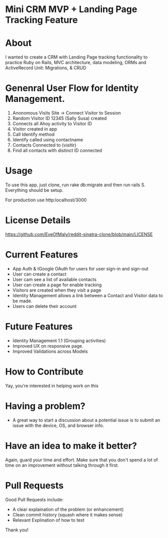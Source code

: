 # Mini CRM MVP + Landing Page Tracking Feature
# About
  I wanted to create a CRM with Landing Page tracking functionality to practice  Ruby on Rails, MVC architecture, data modeling, ORMs and ActiveRecord Unit: Migrations, & CRUD

  # Genenral User Flow for Identity Management.

  1. Anonomous Visits Site -> Connect Visitor to Session
  2. Random Visitor ID 12345 (Sally Susa) created
  3. Connects all Ahoy activity to Visitor ID
  4. Visitor created in app 
  5. Call Identify method
  5. Identify called using contactname
  6. Contacts Connected to (visitir)
  7. Find all contacts with distinct ID connected 

# Usage
To use this app, just clone, run rake db:migrate and then run rails S. Everything should be setup. 

For production use http:localhost/3000

# License Details
https://github.com/EveOfMaly/reddit-sinatra-clone/blob/main/LICENSE

# Current Features
- App Auth & tGoogle OAuth for users for user sign-in and sign-out
- User can create a contact
- User cam see a list of available contacts
- User can create a page for enable tracking
- Visitors are created when they visit a page 
- Identity Management allows a link between a Contact and Visitor data to be made.
- Users can delete their account

# Future Features
- Identity Management 1.1 (Grouping activities) 
- Improved UX on responsive page.
- Improved Validations across Models

# How to Contribute
Yay, you're interested in helping work on this 

# Having a problem?
- A great way to start a discussion about a potential issue is to submit an issue with the device, OS, and browser info.

# Have an idea to make it better?
Again, guard your time and effort. Make sure that you don't spend a lot of time on an improvement without talking through it first.

# Pull Requests
Good Pull Requests include:

   -  A clear explaination of the problem (or enhancement)
   -  Clean commit history (squash where it makes sense)
   -  Relevant Explination of how to test

Thank you!





